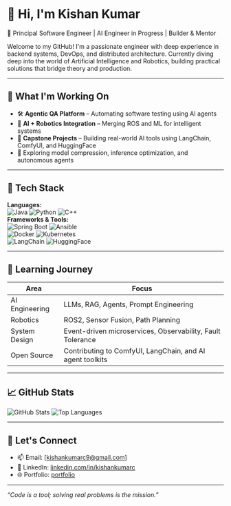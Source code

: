 # 👋 Hi, I'm Kishan Kumar

🚀 Principal Software Engineer | AI Engineer in Progress | Builder & Mentor

Welcome to my GitHub! I'm a passionate engineer with deep experience in backend systems, DevOps, and distributed architecture. Currently diving deep into the world of Artificial Intelligence and Robotics, building practical solutions that bridge theory and production.

---

## 🧠 What I'm Working On

- 🛠️ **Agentic QA Platform** – Automating software testing using AI agents
- 🤖 **AI + Robotics Integration** – Merging ROS and ML for intelligent systems
- 🌱 **Capstone Projects** – Building real-world AI tools using LangChain, ComfyUI, and HuggingFace
- 🧪 Exploring model compression, inference optimization, and autonomous agents

---

## 🧰 Tech Stack

**Languages:**  
![Java](https://img.shields.io/badge/-Java-007396?style=flat&logo=java) 
![Python](https://img.shields.io/badge/-Python-3776AB?style=flat&logo=python) 
![C++](https://img.shields.io/badge/-C++-00599C?style=flat&logo=c%2B%2B)  
**Frameworks & Tools:**  
![Spring Boot](https://img.shields.io/badge/-Spring_Boot-6DB33F?style=flat&logo=spring-boot) 
![Ansible](https://img.shields.io/badge/-Ansible-EE0000?style=flat&logo=ansible)  
![Docker](https://img.shields.io/badge/-Docker-2496ED?style=flat&logo=docker) 
![Kubernetes](https://img.shields.io/badge/-Kubernetes-326CE5?style=flat&logo=kubernetes)  
![LangChain](https://img.shields.io/badge/-LangChain-blueviolet) 
![HuggingFace](https://img.shields.io/badge/-HuggingFace-FFBB00?logo=huggingface)

---

## 🧭 Learning Journey

| Area              | Focus                                                                 |
|-------------------|-----------------------------------------------------------------------|
| AI Engineering    | LLMs, RAG, Agents, Prompt Engineering                                 |
| Robotics          | ROS2, Sensor Fusion, Path Planning                                    |
| System Design     | Event-driven microservices, Observability, Fault Tolerance            |
| Open Source       | Contributing to ComfyUI, LangChain, and AI agent toolkits             |

---

## 📈 GitHub Stats

![GitHub Stats](https://github-readme-stats.vercel.app/api?username=your-github-username&show_icons=true&theme=radical)
![Top Languages](https://github-readme-stats.vercel.app/api/top-langs/?username=your-github-username&layout=compact&theme=radical)

---

## 💬 Let's Connect

- 📫 Email: [kishankumarc9@gmail.com]
- 🔗 LinkedIn: [linkedin.com/in/kishankumarc](https://linkedin.com/in/kishankumarc)
- 🌐 Portfolio: [portfolio](https://mrmaverick9119.github.io)

---

_“Code is a tool; solving real problems is the mission.”_

